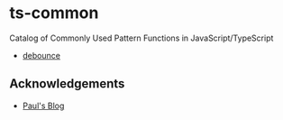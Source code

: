 # ts-common
Catalog of Commonly Used Pattern Functions in JavaScript/TypeScript

- [debounce](src/debounce.ts)

## Acknowledgements

- [Paul's Blog](https://www.paulsblog.dev/advanced-javascript-functions-to-improve-code-quality/)
